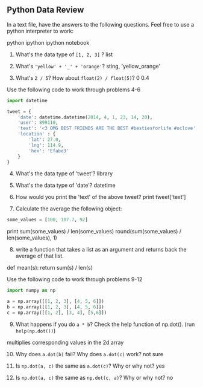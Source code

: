 ## Python Data Review

In a text file, have the answers to the following questions. Feel free to use a python interpreter to work:

python
ipython
ipython notebook

1. What's the data type of `[1, 2, 3]` ?
list

2. What's `'yellow' + '_' + 'orange'`?
sting, 'yellow_orange'

3. What's `2 / 5`? How about `float(2) / float(5)`?
0
0.4

Use the following code to work through problems 4-6
```python
import datetime

tweet = {
    'date': datetime.datetime(2014, 4, 1, 23, 14, 20),
    'user': 899110,
    'text': '<3 OMG BEST FRIENDS ARE THE BEST #bestiesforlife #oclove',
    'location' : {
        'lat': 27.0,
        'lng': 114.9,
        'hex': 'Efabe3'
    }
}
```

4. What's the data type of 'tweet'?
library

5. What's the data type of 'date'?
datetime

6. How would you print the 'text' of the above tweet?
print tweet['text']

7. Calculate the average the following object:

```python
some_values = [100, 107.7, 92]
```
print sum(some_values) / len(some_values)
round(sum(some_values) / len(some_values), 1)


8. write a function that takes a list as an argument and returns back the average of that list.

def mean(s):
	return sum(s) / len(s)


Use the following code to work through problems 9-12
```python
import numpy as np

a = np.array([[1, 2, 3], [4, 5, 6]])
b = np.array([[1, 2, 3], [4, 5, 6]])
c = np.array([[1, 2], [3, 4], [5,6]])

```
9. What happens if you do `a * b`?
Check the help function of np.dot(). (run `help(np.dot())`)

multiplies corresponding values in the 2d array

10. Why does `a.dot(b)` fail? Why does `a.dot(c)` work?
not sure

11. Is `np.dot(a, c)` the same as `a.dot(c)`? Why or why not?
yes

12. Is `np.dot(a, c)` the same as `np.dot(c, a)`? Why or why not?
no
